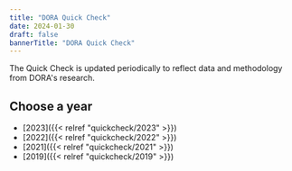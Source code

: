 ```yaml
---
title: "DORA Quick Check"
date: 2024-01-30
draft: false
bannerTitle: "DORA Quick Check"
---
```

<!-- this page should not be visible when served via Firebase; in that environment, there is a rewrite rule which causes the latest version of Quick Check to be served instead. -->

The Quick Check is updated periodically to reflect data and methodology from DORA's research.

## Choose a year
* [2023]({{< relref "quickcheck/2023" >}})
* [2022]({{< relref "quickcheck/2022" >}})
* [2021]({{< relref "quickcheck/2021" >}})
* [2019]({{< relref "quickcheck/2019" >}})